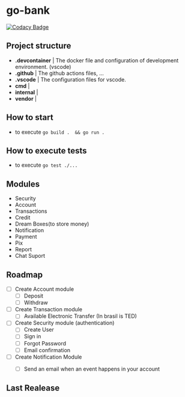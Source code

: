 # go-bank

[![Codacy Badge](https://api.codacy.com/project/badge/Grade/f67c80c2f5d1492db10b46b6c956518c)](https://app.codacy.com/gh/idylicaro/go-bank?utm_source=github.com&utm_medium=referral&utm_content=idylicaro/go-bank&utm_campaign=Badge_Grade_Settings)



## Project structure

- **.devcontainer** | The docker file and configuration of development environment. (vscode)
- **.github**       | The github actions files, ...
- **.vscode**       | The configuration files for vscode.
- **cmd**           |
- **internal**      |
- **vendor**        |

## How to start

- to execute ```go build .  && go run .```

## How to execute tests

- to execute ```go test ./...```

## Modules

- Security
- Account
- Transactions
- Credit
- Dream Boxes(to store money)
- Notification
- Payment
- Pix
- Report
- Chat Suport

## Roadmap

- [ ] Create Account module
    - [ ] Deposit
    - [ ] Withdraw
- [ ] Create Transaction module
    - [ ] Available Electronic Transfer (In brasil is TED)
- [ ] Create Security module (authentication)
    - [ ] Create User
    - [ ] Sign in
    - [ ] Forgot Password
    - [ ] Email confirmation
- [ ] Create Notification Module
    - [ ] Send an email when an event happens in your account



## Last Realease